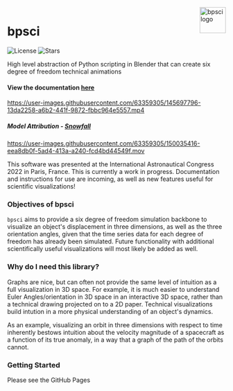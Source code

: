 <a href="https://github.com/jerryvarghese1/bpsci">
    <img src="https://user-images.githubusercontent.com/63359305/168609979-5ccf9b93-dc78-4fe3-8dff-a75ae6152200.png" alt="bpsci logo" title="bpsci" align="right" height="60" />
</a>

# bpsci

![License](https://img.shields.io/github/license/jerryvarghese1/bpsci?style=for-the-badge)
![Stars](https://img.shields.io/github/stars/jerryvarghese1/bpsci?style=for-the-badge)
  
High level abstraction of Python scripting in Blender that can create six degree of freedom technical animations
<br>
#### View the documentation [here](https://jerryvarghese1.github.io/bpsci/)


https://user-images.githubusercontent.com/63359305/145697796-13da2258-a6b2-441f-9872-fbbc964e5557.mp4
##### Model Attribution - [Snowfall](https://sketchfab.com/3d-models/galileo-orbiter-19c3c6e0c1b548919d11681065fcf65a)


https://user-images.githubusercontent.com/63359305/150035416-eea8db0f-5ad4-413a-a240-fcd4bd44549f.mov

This software was presented at the International Astronautical Congress 2022 in Paris, France.
This is currently a work in progress. Documentation and instructions for use are incoming, as well as new features useful for scientific visualizations!

### Objectives of bpsci
```bpsci``` aims to provide a six degree of freedom simulation backbone to visualize an object's displacement in three dimensions, as well as the three orientation angles, given that the time series data for each degree of freedom has already been simulated. Future functionality with additional scientifically useful visualizations will most likely be added as well.

### Why do I need this library?
Graphs are nice, but can often not provide the same level of intuition as a full visualization in 3D space. For example, it is much easier to understand Euler Angles/orientation in 3D space in an interactive 3D space, rather than a technical drawing projected on to a 2D paper. Technical visualizations build intution in a more physical understanding of an object's dynamics. 

As an example, visualizing an orbit in three dimensions with respect to time inherently bestows intuition about the velocity magnitude of a spacecraft as a function of its true anomaly, in a way that a graph of the path of the orbits cannot.

### Getting Started
Please see the GitHub Pages
